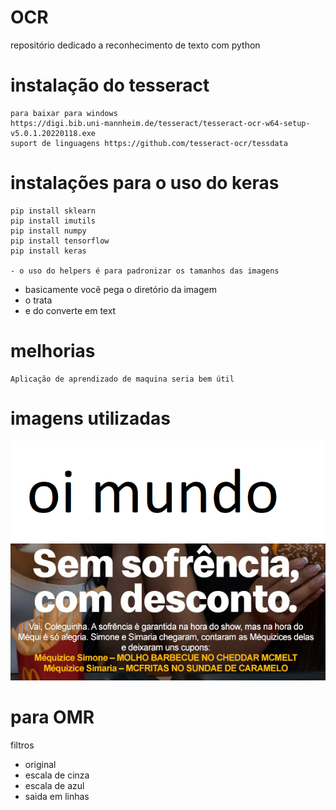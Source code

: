 # OCR
 repositório dedicado a reconhecimento de texto com python

# instalação do tesseract
    para baixar para windows
    https://digi.bib.uni-mannheim.de/tesseract/tesseract-ocr-w64-setup-v5.0.1.20220118.exe
    suport de linguagens https://github.com/tesseract-ocr/tessdata

# instalações para o uso do keras
    pip install sklearn
    pip install imutils
    pip install numpy
    pip install tensorflow
    pip install keras

    - o uso do helpers é para padronizar os tamanhos das imagens

 - basicamente você pega o diretório da imagem 
 - o trata
 - e do converte em text

# melhorias

    Aplicação de aprendizado de maquina seria bem útil

# imagens utilizadas 

<img src="https://github.com/0rakul0/OCR/blob/main/img/imgem.png" alt="oi mundo" />
<img src="https://github.com/0rakul0/OCR/blob/main/img/sem_sofrencia.png" alt="promoção do Mequi donalts"/>

# para OMR
 filtros
- original
- escala de cinza
- escala de azul
- saida em linhas
